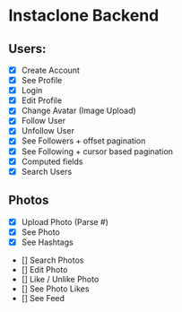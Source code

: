 # Instaclone Backend

## Users:
- [x] Create Account
- [x] See Profile
- [x] Login
- [x] Edit Profile
- [x] Change Avatar (Image Upload)
- [x] Follow User
- [x] Unfollow User
- [x] See Followers + offset pagination
- [x] See Following + cursor based pagination
- [x] Computed fields
- [x] Search Users

## Photos
- [x] Upload Photo (Parse #)
- [x] See Photo
- [x] See Hashtags
- [] Search Photos
- [] Edit Photo
- [] Like / Unlike Photo
- [] See Photo Likes
- [] See Feed
